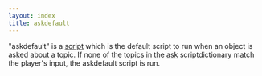 ```yaml
---
layout: index
title: askdefault
---
```


"askdefault" is a [script](../types/script.html) which is the default script to run when an object is asked about a topic. If none of the topics in the [ask](../ask_attribute.html) scriptdictionary match the player's input, the askdefault script is run.
